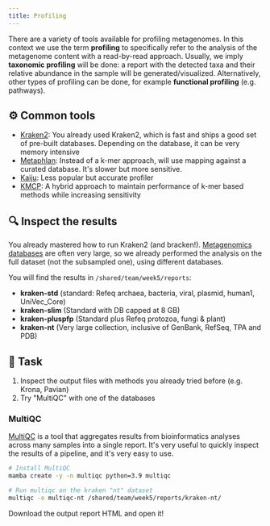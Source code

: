 ```yaml
---
title: Profiling
---
```


There are a variety of tools available for profiling metagenomes. In this context we use the term
**profiling** to specifically refer to the analysis of the metagenome content with a read-by-read
approach. Usually, we imply **taxonomic profiling** will be done: a report with the detected taxa
and their relative abundance in the sample will be generated/visualized. 
Alternatively, other types of profiling can be done, for example **functional profiling** (e.g. 
pathways).

## :gear: Common tools

- [Kraken2](https://ccb.jhu.edu/software/kraken2/): You already used Kraken2, which is fast and ships a good set of pre-built databases. Depending on the database, it can be very memory intensive
- [Metaphlan](https://github.com/biobakery/MetaPhlAn): Instead of a k-mer approach, will use mapping against a curated database. It's slower but more sensitive.
- [Kaiju](https://bioinformatics-centre.github.io/kaiju/): Less popular but accurate profiler
- [KMCP](https://bioinf.shenwei.me/kmcp/): A hybrid approach to maintain performance of k-mer based methods while increasing sensitivity

## :mag: Inspect the results

You already mastered how to run Kraken2 (and bracken!).
[Metagenomics databases](https://benlangmead.github.io/aws-indexes/k2) are often very large,
so we already performed the analysis on the full dataset (not the subsampled one), using different databases.

You will find the results in `/shared/team/week5/reports`:

* **kraken-std** (standard: Refeq archaea, bacteria, viral, plasmid, human1, UniVec_Core)
* **kraken-slim** (Standard with DB capped at 8 GB)
* **kraken-pluspfp** (Standard plus Refeq protozoa, fungi & plant)
* **kraken-nt** (Very large collection, inclusive of GenBank, RefSeq, TPA and PDB)

## :memo: Task

1. Inspect the output files with methods you already tried before (e.g. Krona, Pavian)
2. Try "MultiQC" with one of the databases

### MultiQC

[MultiQC](https://multiqc.info/) is a tool that aggregates results from bioinformatics analyses across many samples into a single report. It's very useful to quickly inspect the results of a pipeline, and it's very easy to use.

```bash
# Install MultiQC
mamba create -y -n multiqc python=3.9 multiqc
```

```bash
# Run multiqc on the kraken "nt" dataset
multiqc -o multiqc-nt /shared/team/week5/reports/kraken-nt/
```

Download the output report HTML and open it!
